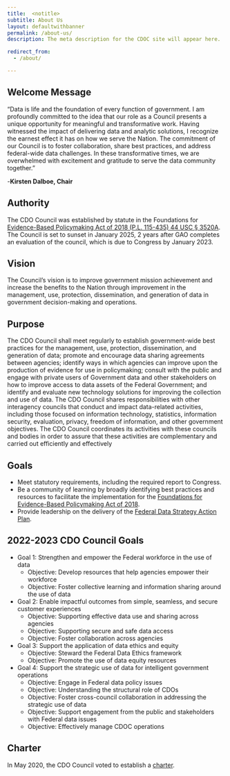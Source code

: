 ```yaml
---
title:  <notitle>
subtitle: About Us
layout: defaultwithbanner
permalink: /about-us/
description: The meta description for the CDOC site will appear here.

redirect_from:
  - /about/

---
```

## Welcome Message

“Data is life and the foundation of every function of government. I am profoundly committed to the idea that our role as a Council presents a unique opportunity for meaningful and transformative work. Having witnessed the impact of delivering data and analytic solutions, I recognize the earnest effect it has on how we serve the Nation. The commitment of our Council is to foster collaboration, share best practices, and address federal-wide data challenges. In these transformative times, we are overwhelmed with excitement and gratitude to serve the data community together.” 

-**Kirsten Dalboe, Chair**


## Authority

The CDO Council was established by statute in the Foundations for [Evidence-Based Policymaking Act of 2018 (P.L. 115-435) 44 USC § 3520A](https://www.congress.gov/bill/115th-congress/house-bill/4174/text). The Council is set to sunset in January 2025, 2 years after GAO completes an evaluation of the council, which is due to Congress by January 2023.

## Vision
The Council’s vision is to improve government mission achievement and increase the benefits to the Nation through improvement in the management, use, protection, dissemination, and generation of data in government decision-making and operations. 

## Purpose
The CDO Council shall meet regularly to establish government-wide best practices for the management, use, protection, dissemination, and generation of data; promote and encourage data sharing agreements between agencies; identify ways in which agencies can improve upon the production of evidence for use in policymaking; consult with the public and engage with private users of Government data and other stakeholders on how to improve access to data assets of the Federal Government; and identify and evaluate new technology solutions for improving the collection and use of data. The CDO Council shares responsibilities with other interagency councils that conduct and impact data-related activities, including those focused on information technology, statistics, information security, evaluation, privacy, freedom of information, and other government objectives. The CDO Council coordinates its activities with these councils and bodies in order to assure that these activities are complementary and carried out efficiently and effectively

## Goals
* Meet statutory requirements, including the required report to Congress. 
* Be a community of learning by broadly identifying best practices and resources to facilitate the implementation for the [Foundations for Evidence-Based Policymaking Act of 2018](https://www.congress.gov/bill/115th-congress/house-bill/4174/text).
* Provide leadership on the delivery of the [Federal Data Strategy Action Plan](https://strategy.data.gov/action-plan/).

## 2022-2023 CDO Council Goals
* Goal 1: Strengthen and empower the Federal workforce in the use of data
    * Objective: Develop resources that help agencies empower their workforce
    * Objective: Foster collective learning and information sharing around the use of data
* Goal 2: Enable impactful outcomes from simple, seamless, and secure customer experiences
    * Objective: Supporting effective data use and sharing across agencies
    * Objective: Supporting secure and safe data access
    * Objective: Foster collaboration across agencies
* Goal 3: Support the application of data ethics and equity
    * Objective: Steward the Federal Data Ethics framework
    * Objective: Promote the use of data equity resources
* Goal 4: Support the strategic use of data for intelligent government operations
    * Objective: Engage in Federal data policy issues
    * Objective: Understanding the structural role of CDOs
    * Objective: Foster cross-council collaboration in addressing the strategic use of data
    * Objective: Support engagement from the public and stakeholders with Federal data issues
    * Objective: Effectively manage CDOC operations

## Charter
In May 2020, the CDO Council voted to establish a <a href="{{ site.baseurl}}/assets/documents/cdo-council-charter-061820.pdf"> charter</a>.
